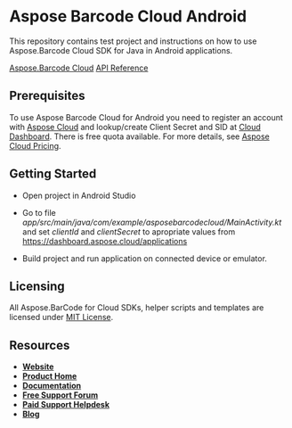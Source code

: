 # Aspose Barcode Cloud Android

This repository contains test project and instructions on how to use Aspose.Barcode Cloud SDK for Java in Android applications.

[Aspose.Barcode Cloud](https://products.aspose.cloud/barcode/family "Aspose.Barcode Cloud")
[API Reference](https://apireference.aspose.cloud/barcode/)


## Prerequisites

To use Aspose Barcode Cloud for Android you need to register an account with [Aspose Cloud](https://www.aspose.cloud/) and lookup/create Client Secret and SID at [Cloud Dashboard](https://dashboard.aspose.cloud/applications). There is free quota available. For more details, see [Aspose Cloud Pricing](https://purchase.aspose.cloud/pricing).

## Getting Started

* Open project in Android Studio

* Go to file *app/src/main/java/com/example/asposebarcodecloud/MainActivity.kt* and set *clientId* and *clientSecret* to apropriate values from <https://dashboard.aspose.cloud/applications>

* Build project and run application on connected device or emulator.

## Licensing

All Aspose.BarCode for Cloud SDKs, helper scripts and templates are licensed under [MIT License](LICENSE).

## Resources

- [**Website**](https://www.aspose.cloud)
- [**Product Home**](https://products.aspose.cloud/barcode/cloud)
- [**Documentation**](https://docs.aspose.cloud/barcode/)
- [**Free Support Forum**](https://forum.aspose.cloud/c/barcode)
- [**Paid Support Helpdesk**](https://helpdesk.aspose.cloud/)
- [**Blog**](https://blog.aspose.cloud/category/aspose-products/aspose-barcode-product-family/)
